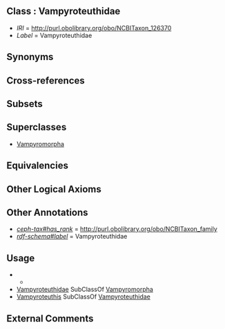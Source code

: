 
## Class : Vampyroteuthidae

 * *IRI* = http://purl.obolibrary.org/obo/NCBITaxon_126370
 * *Label* = Vampyroteuthidae

## Synonyms


## Cross-references


## Subsets


## Superclasses

 * [Vampyromorpha](../../NCBITaxon/86/NCBITaxon_55286.md)

## Equivalencies


## Other Logical Axioms


## Other Annotations

 * *[ceph-tax#has_rank](../../ceph-tax#has/nk/ceph-tax#has_rank.md)* = http://purl.obolibrary.org/obo/NCBITaxon_family
 * *[rdf-schema#label](../../el/rdf-schema#label.md)* = Vampyroteuthidae

## Usage

 * -
 * [Vampyroteuthidae](../../NCBITaxon/70/NCBITaxon_126370.md) SubClassOf [Vampyromorpha](../../NCBITaxon/86/NCBITaxon_55286.md)
 * [Vampyroteuthis](../../NCBITaxon/87/NCBITaxon_55287.md) SubClassOf [Vampyroteuthidae](../../NCBITaxon/70/NCBITaxon_126370.md)

## External Comments


